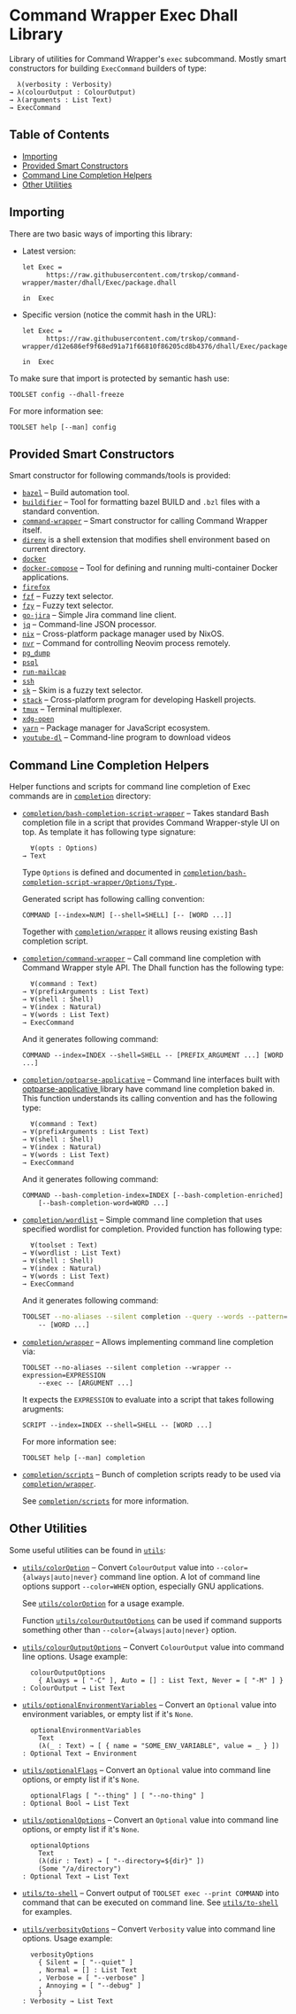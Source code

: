 # Command Wrapper Exec Dhall Library

Library of utilities for Command Wrapper's `exec` subcommand.  Mostly smart
constructors for building `ExecCommand` builders of type:

```
  λ(verbosity : Verbosity)
→ λ(colourOutput : ColourOutput)
→ λ(arguments : List Text)
→ ExecCommand
```

## Table of Contents

*   [Importing](#importing)
*   [Provided Smart Constructors](#provided-smart-constructors)
*   [Command Line Completion Helpers](#command-line-completion-helpers)
*   [Other Utilities](#other-utilities)


## Importing

There are two basic ways of importing this library:

*   Latest version:

    ```Dhall
    let Exec =
          https://raw.githubusercontent.com/trskop/command-wrapper/master/dhall/Exec/package.dhall

    in  Exec
    ```

*   Specific version (notice the commit hash in the URL):

    ```Dhall
    let Exec =
          https://raw.githubusercontent.com/trskop/command-wrapper/d12e686ef9f68ed91a71f66810f86205cd8b4376/dhall/Exec/package.dhall

    in  Exec
    ```

To make sure that import is protected by semantic hash use:

```
TOOLSET config --dhall-freeze
```

For more information see:

```
TOOLSET help [--man] config
```


## Provided Smart Constructors

Smart constructor for following commands/tools is provided:

*   [`bazel`](./bazel) – Build automation tool.
*   [`buildifier`](./buildifier) – Tool for formatting bazel BUILD and `.bzl`
    files with a standard convention.
*   [`command-wrapper`](./command-wrapper) – Smart constructor for calling
    Command Wrapper itself.
*   [`direnv`](./direnv) is a shell extension that modifies shell environment
    based on current directory.
*   [`docker`](./docker)
*   [`docker-compose`](./docker-compose) – Tool for defining and running
    multi-container Docker applications.
*   [`firefox`](./firefox)
*   [`fzf`](./fzf) – Fuzzy text selector.
*   [`fzy`](./fzy) – Fuzzy text selector.
*   [`go-jira`](./go-jira) – Simple Jira command line client.
*   [`jq`](./jq) – Command-line JSON processor.
*   [`nix`](./nix) – Cross-platform package manager used by NixOS.
*   [`nvr`](./nvr) – Command for controlling Neovim process remotely.
*   [`pg_dump`](./pg_dump)
*   [`psql`](./psql)
*   [`run-mailcap`](./run-mailcap)
*   [`ssh`](./ssh)
*   [`sk`](./sk) – Skim is a fuzzy text selector.
*   [`stack`](./stack) – Cross-platform program for developing Haskell projects.
*   [`tmux`](./tmux) – Terminal multiplexer.
*   [`xdg-open`](./xdg-open)
*   [`yarn`](./yarn) – Package manager for JavaScript ecosystem.
*   [`youtube-dl`](./youtube-dl) – Command-line program to download videos


## Command Line Completion Helpers

Helper functions and scripts for command line completion of Exec commands are
in [`completion`](./completion) directory:

*   [`completion/bash-completion-script-wrapper`](./completion/bash-completion-script-wrapper)
    – Takes standard Bash completion file in a script that provides Command
    Wrapper-style UI on top.  As template it has following type signature:

    ```Dhall
      ∀(opts : Options)
    → Text
    ```

    Type `Options` is defined and documented in
    [`completion/bash-completion-script-wrapper/Options/Type`
    ](./completion/bash-completion-script-wrapper/Options/Type).

    Generated script has following calling convention:

    ```
    COMMAND [--index=NUM] [--shell=SHELL] [-- [WORD ...]]
    ```

    Together with [`completion/wrapper`](./completion/wrapper) it allows
    reusing existing Bash completion script.

*   [`completion/command-wrapper`](./completion/command-wrapper) – Call command
    line completion with Command Wrapper style API. The Dhall function has the
    following type:

    ```Dhall
      ∀(command : Text)
    → ∀(prefixArguments : List Text)
    → ∀(shell : Shell)
    → ∀(index : Natural)
    → ∀(words : List Text)
    → ExecCommand
    ```

    And it generates following command:

    ```
    COMMAND --index=INDEX --shell=SHELL -- [PREFIX_ARGUMENT ...] [WORD ...]
    ```

*   [`completion/optparse-applicative`](./completion/optparse-applicative) –
    Command line interfaces built with [optparse-applicative
    ](https://hackage.haskell.org/package/optparse-applicative) library have
    command line completion baked in.  This function understands its calling
    convention and has the following type:

    ```Dhall
      ∀(command : Text)
    → ∀(prefixArguments : List Text)
    → ∀(shell : Shell)
    → ∀(index : Natural)
    → ∀(words : List Text)
    → ExecCommand
    ```

    And it generates following command:

    ```
    COMMAND --bash-completion-index=INDEX [--bash-completion-enriched]
        [--bash-completion-word=WORD ...]
    ```

*   [`completion/wordlist`](./completion/wordlist) – Simple command line
    completion that uses specified wordlist for completion.  Provided function
    has following type:

    ```Dhall
      ∀(toolset : Text)
    → ∀(wordlist : List Text)
    → ∀(shell : Shell)
    → ∀(index : Natural)
    → ∀(words : List Text)
    → ExecCommand
    ```

    And it generates following command:

    ```Bash
    TOOLSET --no-aliases --silent completion --query --words --pattern=PATTERN
        -- [WORD ...]
    ```

*   [`completion/wrapper`](./completion/wrapper) – Allows implementing command
    line completion via:

    ```
    TOOLSET --no-aliases --silent completion --wrapper --expression=EXPRESSION
        --exec -- [ARGUMENT ...]
    ```

    It expects the `EXPRESSION` to evaluate into a script that takes following
    arugments:

    ```
    SCRIPT --index=INDEX --shell=SHELL -- [WORD ...]
    ```

    For more information see:

    ```
    TOOLSET help [--man] completion
    ```

*   [`completion/scripts`](./completion/scripts) – Bunch of completion scripts
    ready to be used via [`completion/wrapper`](./completion/wrapper).

    See [`completion/scripts`](./completion/scripts) for more information.


## Other Utilities

Some useful utilities can be found in [`utils`](./utils):

*   [`utils/colorOption`](./utils/colorOption) – Convert `ColourOutput` value
    into `--color={always|auto|never}` command line option.  A lot of command
    line options support `--color=WHEN` option, especially GNU applications.

    See [`utils/colorOption`](./utils/colorOption) for a usage example.

    Function [`utils/colourOutputOptions`](./utils/colourOutputOptions) can be
    used if command supports something other than `--color={always|auto|never}`
    option.

*   [`utils/colourOutputOptions`](./utils/colourOutputOptions) – Convert
    `ColourOutput` value into command line options.  Usage example:

     ```Dhall
       colourOutputOptions
         { Always = [ "-C" ], Auto = [] : List Text, Never = [ "-M" ] }
    : ColourOutput → List Text
     ```

*   [`utils/optionalEnvironmentVariables`](./utils/optionalEnvironmentVariables)
    – Convert an `Optional` value into environment variables, or empty list if
    it's `None`.

    ```Dhall
      optionalEnvironmentVariables
        Text
        (λ(_ : Text) → [ { name = "SOME_ENV_VARIABLE", value = _ } ])
    : Optional Text → Environment
    ```

*   [`utils/optionalFlags`](./utils/optionalFlags) – Convert an `Optional`
    value into command line options, or empty list if it's `None`.

    ```Dhall
      optionalFlags [ "--thing" ] [ "--no-thing" ]
    : Optional Bool → List Text
    ```

*   [`utils/optionalOptions`](./utils/optionalOptions) – Convert an `Optional`
    value into command line options, or empty list if it's `None`.

    ```Dhall
      optionalOptions
        Text
        (λ(dir : Text) → [ "--directory=${dir}" ])
        (Some "/a/directory")
    : Optional Text → List Text
    ```

*   [`utils/to-shell`](./utils/to-shell) – Convert output of
    `TOOLSET exec --print COMMAND` into command that can be executed on command
    line.  See [`utils/to-shell`](./utils/to-shell) for examples.

*   [`utils/verbosityOptions`](./utils/verbosityOptions) – Convert `Verbosity`
    value into command line options.  Usage example:

    ```Dhall
      verbosityOptions
        { Silent = [ "--quiet" ]
        , Normal = [] : List Text
        , Verbose = [ "--verbose" ]
        , Annoying = [ "--debug" ]
        }
    : Verbosity → List Text
    ```
